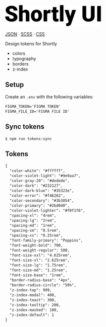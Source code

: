 ![Shortly UI tokens](src/images/shortly-ui.png)

[JSON](tokens/shortly-tokens.json) · [SCSS](tokens/shortly-tokens.scss) · [CSS](tokens/shortly-tokens.css)

Design tokens for Shortly

- colors
- typography
- borders
- z-index

## Setup

Create an `.env` with the following variables:

```
FIGMA_TOKEN='FIGMA TOKEN'
FIGMA_FILE_ID='FIGMA FILE ID'
```

## Sync tokens

```
$ npm run tokens:sync
```

## Tokens

```
{
  "color-white": "#ffffff",
  "color-violet-light": "#9e9aa7",
  "color-gray-20": "#dedede",
  "color-dark": "#232127",
  "color-dark-blue": "#35323e",
  "color-error": "#f46262",
  "color-secondary": "#3b3054",
  "color-primary": "#2bd0d0",
  "color-violet-lighter": "#f0f1f6",
  "spacing-xl": "4rem",
  "spacing-lg": "2rem",
  "spacing-md": "1rem",
  "spacing-sm": "0.5rem",
  "spacing-xs": "0.25rem",
  "font-family-primary": "Poppins",
  "font-weight-bold": 700,
  "font-weight-regular": 500,
  "font-size-xxl": "4.625rem",
  "font-size-xl": "2.625rem",
  "font-size-lg": "1.75rem",
  "font-size-md": "1.25rem",
  "font-size-base": "1rem",
  "border-radius-base": "4px",
  "border-radius-circle": "50%",
  "z-index-top": 999,
  "z-index-modal": 400,
  "z-index-toast": 300,
  "z-index-tooltip": 200,
  "z-index-masked": 100,
  "z-index-default": 1
}
```
